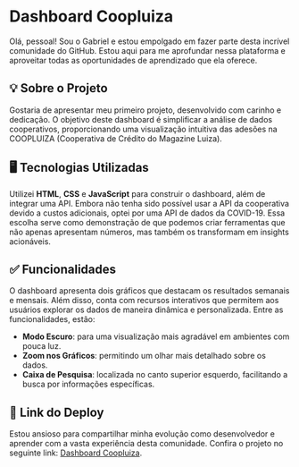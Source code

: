 # Dashboard Coopluiza

Olá, pessoal! Sou o Gabriel e estou empolgado em fazer parte desta incrível comunidade do GitHub. Estou aqui para me aprofundar nessa plataforma e aproveitar todas as oportunidades de aprendizado que ela oferece.

## 💡 Sobre o Projeto

Gostaria de apresentar meu primeiro projeto, desenvolvido com carinho e dedicação. O objetivo deste dashboard é simplificar a análise de dados cooperativos, proporcionando uma visualização intuitiva das adesões na COOPLUIZA (Cooperativa de Crédito do Magazine Luiza).

## 🖥 Tecnologias Utilizadas

Utilizei **HTML**, **CSS** e **JavaScript** para construir o dashboard, além de integrar uma API. Embora não tenha sido possível usar a API da cooperativa devido a custos adicionais, optei por uma API de dados da COVID-19. Essa escolha serve como demonstração de que podemos criar ferramentas que não apenas apresentam números, mas também os transformam em insights acionáveis.

## ✅ Funcionalidades

O dashboard apresenta dois gráficos que destacam os resultados semanais e mensais. Além disso, conta com recursos interativos que permitem aos usuários explorar os dados de maneira dinâmica e personalizada. Entre as funcionalidades, estão:

- **Modo Escuro**: para uma visualização mais agradável em ambientes com pouca luz.
- **Zoom nos Gráficos**: permitindo um olhar mais detalhado sobre os dados.
- **Caixa de Pesquisa**: localizada no canto superior esquerdo, facilitando a busca por informações específicas.

## 🚀 Link do Deploy

Estou ansioso para compartilhar minha evolução como desenvolvedor e aprender com a vasta experiência desta comunidade. Confira o projeto no seguinte link: [Dashboard Coopluiza](https://dashboardcoopluiza.netlify.app).
